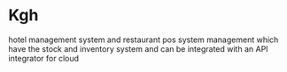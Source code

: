 # Kgh
hotel management system and restaurant pos system management which have the stock and inventory system and can be integrated with an API integrator for cloud
